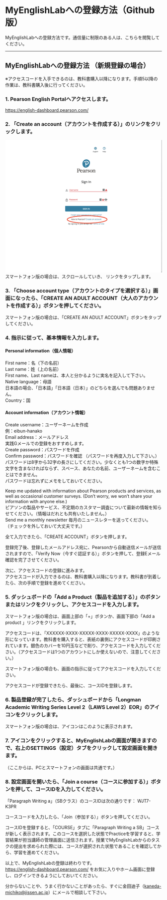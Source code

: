 # MyEnglishLabへの登録方法（Github版）
MyEnglishLabへの登録方法です。通信量に制限のある人は、こちらを閲覧してください。

---

## MyEnglishLabへの登録方法 （新規登録の場合）
※アクセスコードを入手できるのは、教科書購入以降になります。手順5以降の作業は、教科書購入後に行ってください。

### 1. Pearson English Portalへアクセスします。
https://english-dashboard.pearson.com/ 

### 2. 「Create an account（アカウントを作成する）」のリンクをクリックします。
![alt](MEL_01.png)
スマートフォン版の場合は、スクロールしていき、 リンクをタップします。

### 3. 「Choose account type（アカウントのタイプを選択する）」画面になったら、「CREATE AN ADULT ACCOUNT（大人のアカウントを作成する）」ボタンを押してください。

スマートフォン版の場合は、「CREATE AN ADULT ACCOUNT」ボタンをタップしてください。

### 4. 指示に従って、基本情報を入力します。

#### Personal information（個人情報）
First name：名（下の名前）  
Last name：姓（上の名前）  
First name、Last nameは、本人と分かるように実名を記入して下さい。  
Native language：母語  
日本語の場合、「日本語」「日本語（日本）」のどちらを選んでも問題ありません。  
Country：国  

#### Account information（アカウント情報）
Create username：ユーザーネームを作成  
例：eibun-hanako  
Email address：メールアドレス  
実践Gメールでの登録をおすすめします。  
Create password：パスワードを作成  
Confirm password：パスワードを確認 （パスワードを再度入力して下さい。）  
パスワードは8字から32字の長さにしてください。少なくとも1つの数字か特殊文字を含まなければならず、スペース、あなたの名前、ユーザーネームを含むことはできません。  
パスワードは忘れずにメモをしておいてください。  

Keep me updated with information about Pearson products and services, as well as occasional customer surveys. (Don’t worry, we won’t share your information with anyone else.)  
ピアソンの製品やサービス、不定期のカスタマー調査について最新の情報を知らせてください。（情報はだれとも共有いたしません。）  
Send me a monthly newsletter 毎月のニュースレターを送ってください。  
（チェックを外しておいて大丈夫です。）  

全て入力できたら、「CREATE ACCOUNT」ボタンを押します。

登録完了後、登録したメールアドレス宛に、Pearsonから自動送信メールが送信されますので、「Verify Now（今すぐ認証する）」ボタンを押して、登録Eメール確認を完了させてください。

次に、アクセスコードの登録に進みます。  
アクセスコードが入力できるのは、教科書購入以降になります。教科書が到着したら、次の手順で登録を進めてください。

### 5. ダッシュボードの「Add a Product（製品を追加する）」のボタンまたはリンクをクリックし、アクセスコードを入力します。
スマートフォン版の場合は、画面上部の「+」ボタンか、画面下部の「Add a product 」リンクをクリックします。

アクセスコードは、「XXXXXX-XXXX-XXXXX-XXXX-XXXXX-XXXX」のような形になっています。教科書を購入すると、表紙の裏側にアクセスコードが印刷されています。銀色のカバーを10円玉などで削り、アクセスコードを入力してください。（アクセスコードは1つのアカウントにしか使えないので、注意してください。）

スマートフォン版の場合も、画面の指示に従ってアクセスコードを入力してください。

アクセスコードが登録できたら、最後に、コースIDを登録します。

### 6. 製品登録が完了したら、ダッシュボードから「Longman Academic Writing Series Level 2（LAWS Level 2）EOR」のアイコンをクリックします。

スマートフォン版の場合は、アイコンはこのように表示されます。

### 7. アイコンをクリックすると、MyEnglishLabの画面が開きますので、右上のSETTINGS（設定）タブをクリックして設定画面を開きます。
（ここからは、PCとスマートフォンの画面は共通です。）

### 8. 設定画面を開いたら、「Join a course（コースに参加する）」ボタンを押して、コースIDを入力してください。
「Paragraph Writing a」（SBクラス）のコースIDは次の通りです： WJT7-K3PR

コースコードを入力したら、「Join（参加する）」ボタンを押してください。

コースIDを登録すると、「COURSE」タブに「Paragraph Writing a SB」コースが新しく表示されます。このコースを選択した状態でPracticeを学習すると、学習結果が担当講師の管理画面に送信されます。授業でMyEnglishLabからのタスクの提出を求められた際には、コースが選択された状態であることを確認してから、学習を進めてください。

以上で、MyEnglishLabの登録は終わりです。  
https://english-dashboard.pearson.com/ をお気に入りやホーム画面に登録し、ログインできるようにしておいてください。

分からないことや、うまく行かないことがあったら、すぐに金田迪子（kaneda-michiko@jissen.ac.jp）にメールで相談して下さい。

